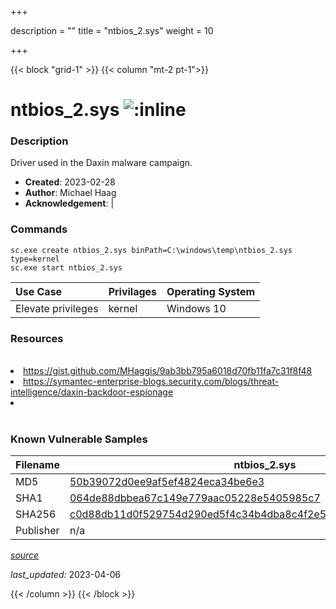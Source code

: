 +++

description = ""
title = "ntbios_2.sys"
weight = 10

+++


{{< block "grid-1" >}}
{{< column "mt-2 pt-1">}}


# ntbios_2.sys ![:inline](/images/twitter_verified.png) 


### Description

Driver used in the Daxin malware campaign.

- **Created**: 2023-02-28
- **Author**: Michael Haag
- **Acknowledgement**:  | [](https://twitter.com/)

### Commands

```
sc.exe create ntbios_2.sys binPath=C:\windows\temp\ntbios_2.sys type=kernel
sc.exe start ntbios_2.sys
```

| Use Case | Privilages | Operating System | 
|:---- | ---- | ---- |
| Elevate privileges | kernel | Windows 10 |

### Resources
<br>
<li><a href="https://gist.github.com/MHaggis/9ab3bb795a6018d70fb11fa7c31f8f48">https://gist.github.com/MHaggis/9ab3bb795a6018d70fb11fa7c31f8f48</a></li>
<li><a href="https://symantec-enterprise-blogs.security.com/blogs/threat-intelligence/daxin-backdoor-espionage">https://symantec-enterprise-blogs.security.com/blogs/threat-intelligence/daxin-backdoor-espionage</a></li>
<li><a href=""></a></li>
<br>

### Known Vulnerable Samples

| Filename | ntbios_2.sys |
|:---- | ---- | 
| MD5 | <a href="https://www.virustotal.com/gui/file/50b39072d0ee9af5ef4824eca34be6e3">50b39072d0ee9af5ef4824eca34be6e3</a> |
| SHA1 | <a href="https://www.virustotal.com/gui/file/064de88dbbea67c149e779aac05228e5405985c7">064de88dbbea67c149e779aac05228e5405985c7</a> |
| SHA256 | <a href="https://www.virustotal.com/gui/file/c0d88db11d0f529754d290ed5f4c34b4dba8c4f2e5c4148866daabeab0d25f9c">c0d88db11d0f529754d290ed5f4c34b4dba8c4f2e5c4148866daabeab0d25f9c</a> |
| Publisher | n/a || Signature | U, n, s, i, g, n, e, d   || Date | 3:04 AM 5/18/2009 || Company | Microsoft Corporation || Description | ntbios driver || Product |  Microsoft(R) Windows (R) NT Operating System |


[*source*](https://github.com/magicsword-io/LOLDrivers/tree/main/yaml/ntbios_2.yaml)

*last_updated:* 2023-04-06








{{< /column >}}
{{< /block >}}
